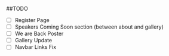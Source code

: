 ##TODO

- [ ] Register Page
- [ ] Speakers Coming Soon section (between about and gallery)
- [ ] We are Back Poster
- [ ] Gallery Update
- [ ] Navbar Links Fix
